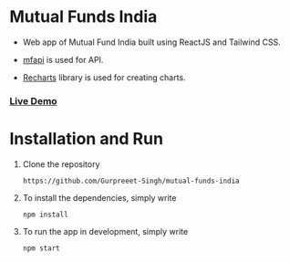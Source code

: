 # Mutual Funds India

- Web app of Mutual Fund India built using ReactJS and Tailwind CSS.

- [mfapi](https://www.mfapi.in/) is used for API.

- [Recharts](https://recharts.org/en-US/) library is used for creating charts.

### [Live Demo](https://mutual-funds-india.netlify.app/)

# Installation and Run

1. Clone the repository
   ```
   https://github.com/Gurpreeet-Singh/mutual-funds-india
   ```
2. To install the dependencies, simply write
   ```
   npm install
   ```
3. To run the app in development, simply write
   ```
   npm start
   ```
